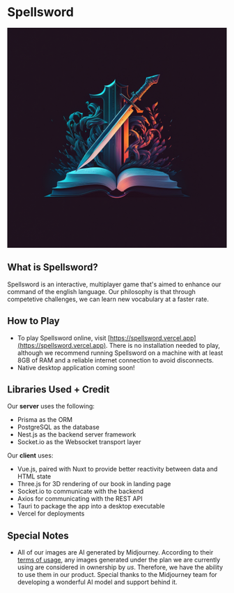 # Spellsword

<img src="public/logo.png" />

## What is Spellsword?

Spellsword is an interactive, multiplayer game that's aimed to enhance our command of the english language. Our philosophy is that through competetive challenges, we can learn new vocabulary at a faster rate.

## How to Play

- To play Spellsword online, visit [https://spellsword.vercel.app](https://spellsword.vercel.app). There is no installation needed to play, although we recommend running Spellsword on a machine with at least 8GB of RAM and a reliable internet connection to avoid disconnects.
- Native desktop application coming soon!

## Libraries Used + Credit

Our **server** uses the following:

- Prisma as the ORM
- PostgreSQL as the database
- Nest.js as the backend server framework
- Socket.io as the Websocket transport layer

Our **client** uses:

- Vue.js, paired with Nuxt to provide better reactivity between data and HTML state
- Three.js for 3D rendering of our book in landing page
- Socket.io to communicate with the backend
- Axios for communicating with the REST API
- Tauri to package the app into a desktop executable
- Vercel for deployments

## Special Notes

- All of our images are AI generated by Midjourney. According to their [terms of usage](https://docs.midjourney.com/docs/terms-of-service), any images generated under the plan we are currently using are considered in ownership by _us_. Therefore, we have the ability to use them in our product. Special thanks to the Midjourney team for developing a wonderful AI model and support behind it.
